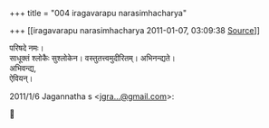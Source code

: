 +++
title = "004 iragavarapu narasimhacharya"

+++
[[iragavarapu narasimhacharya	2011-01-07, 03:09:38 [Source](https://groups.google.com/g/bvparishat/c/v31uWqMy4G8)]]



परिषदे नमः।  
साधूक्तं श्लोकैः सुश्लोकेन। वस्तुतत्त्वमुदीरितम्। अभिनन्द्यते।  
अभिवन्द्य,  
ऐवियन्।

2011/1/6 Jagannatha s \<[jgra...@gmail.com]()\>:



